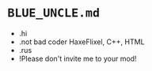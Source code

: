 # **`BLUE_UNCLE.md`**
- .hi
- .not bad coder HaxeFlixel, C++, HTML
- .rus
- !Please don't invite me to your mod!
